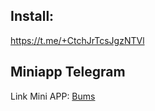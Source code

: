 ## Install:
https://t.me/+CtchJrTcsJgzNTVl

## Miniapp Telegram
Link Mini APP: [Bums](https://t.me/bums/app?startapp=ref_7XQgZAGL)
